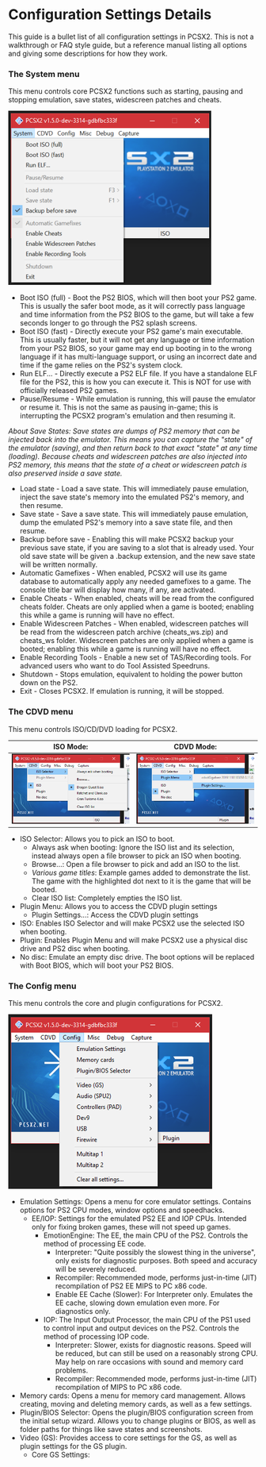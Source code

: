 # Configuration Settings Details
This guide is a bullet list of all configuration settings in PCSX2. This is not a walkthrough or FAQ style guide, but a reference manual listing all options and giving some descriptions for how they work.

### The System menu
This menu controls core PCSX2 functions such as starting, pausing and stopping emulation, save states, widescreen patches and cheats. 

![PCSX2_System.png](PCSX2_System.png)

* Boot ISO (full) - Boot the PS2 BIOS, which will then boot your PS2 game. This is usually the safer boot mode, as it will correctly pass language and time information from the PS2 BIOS to the game, but will take a few seconds longer to go through the PS2 splash screens.
* Boot ISO (fast) - Directly execute your PS2 game's main executable. This is usually faster, but it will not get any language or time information from your PS2 BIOS, so your game may end up booting in to the wrong language if it has multi-language support, or using an incorrect date and time if the game relies on the PS2's system clock.
* Run ELF... - Directly execute a PS2 ELF file. If you have a standalone ELF file for the PS2, this is how you can execute it. This is NOT for use with officially released PS2 games.
* Pause/Resume - While emulation is running, this will pause the emulator or resume it. This is not the same as pausing in-game; this is interrupting the PCSX2 program's emulation and then resuming it.

*About Save States: Save states are dumps of PS2 memory that can be injected back into the emulator. This means you can capture the "state" of the emulator (saving), and then return back to that exact "state" at any time (loading). Because cheats and widescreen patches are also injected into PS2 memory, this means that the state of a cheat or widescreen patch is also preserved inside a save state.*

* Load state - Load a save state. This will immediately pause emulation, inject the save state's memory into the emulated PS2's memory, and then resume. 
* Save state - Save a save state. This will immediately pause emulation, dump the emulated PS2's memory into a save state file, and then resume.
* Backup before save - Enabling this will make PCSX2 backup your previous save state, if you are saving to a slot that is already used. Your old save state will be given a .backup extension, and the new save state will be written normally.
* Automatic Gamefixes - When enabled, PCSX2 will use its game database to automatically apply any needed gamefixes to a game. The console title bar will display how many, if any, are activated. 
* Enable Cheats - When enabled, cheats will be read from the configured cheats folder. Cheats are only applied when a game is booted; enabling this while a game is running will have no effect. 
* Enable Widescreen Patches - When enabled, widescreen patches will be read from the widescreen patch archive (cheats_ws.zip) and cheats_ws folder. Widescreen patches are only applied when a game is booted; enabling this while a game is running will have no effect.
* Enable Recording Tools - Enable a new set of TAS/Recording tools. For advanced users who want to do Tool Assisted Speedruns.
* Shutdown - Stops emulation, equivalent to holding the power button down on the PS2.
* Exit - Closes PCSX2. If emulation is running, it will be stopped.

### The CDVD menu
This menu controls ISO/CD/DVD loading for PCSX2.

| ISO Mode: | CDVD Mode: |
| --- | --- |
| ![PCSX2_CDVD.png](PCSX2_CDVD.png) | ![PCSX2_CDVD_2.png](PCSX2_CDVD_2.png) |

* ISO Selector: Allows you to pick an ISO to boot.
    * Always ask when booting: Ignore the ISO list and its selection, instead always open a file browser to pick an ISO when booting.
    * Browse...: Open a file browser to pick and add an ISO to the list.
    * *Various game titles*: Example games added to demonstrate the list. The game with the highlighted dot next to it is the game that will be booted.
    * Clear ISO list: Completely empties the ISO list.
* Plugin Menu: Allows you to access the CDVD plugin settings
    * Plugin Settings...: Access the CDVD plugin settings
* ISO: Enables ISO Selector and will make PCSX2 use the selected ISO when booting.
* Plugin: Enables Plugin Menu and will make PCSX2 use a physical disc drive and PS2 disc when booting.
* No disc: Emulate an empty disc drive. The boot options will be replaced with Boot BIOS, which will boot your PS2 BIOS.

### The Config menu
This menu controls the core and plugin configurations for PCSX2.

![PCSX2_Config.png](PCSX2_Config.png)

* Emulation Settings: Opens a menu for core emulator settings. Contains options for PS2 CPU modes, window options and speedhacks.
    * EE/IOP: Settings for the emulated PS2 EE and IOP CPUs. Intended only for fixing broken games, these will not speed up games.
        * EmotionEngine: The EE, the main CPU of the PS2. Controls the method of processing EE code.
            * Interpreter: "Quite possibly the slowest thing in the universe", only exists for diagnostic purposes. Both speed and accuracy will be severely reduced.
            * Recompiler: Recommended mode, performs just-in-time (JIT) recompilation of PS2 EE MIPS to PC x86 code.
            * Enable EE Cache (Slower): For Interpreter only. Emulates the EE cache, slowing down emulation even more. For diagnostics only. 
        * IOP: The Input Output Processor, the main CPU of the PS1 used to control input and output devices on the PS2. Controls the method of processing IOP code.
            * Interpreter: Slower, exists for diagnostic reasons. Speed will be reduced, but can still be used on a reasonably strong CPU. May help on rare occasions with sound and memory card problems.
            * Recompiler: Recommended mode, performs just-in-time (JIT) recompilation of MIPS to PC x86 code.
* Memory cards: Opens a menu for memory card management. Allows creating, moving and deleting memory cards, as well as a few settings.
* Plugin/BIOS Selector: Opens the plugin/BIOS configuration screen from the initial setup wizard. Allows you to change plugins or BIOS, as well as folder paths for things like save states and screenshots.
* Video (GS): Provides access to core settings for the GS, as well as plugin settings for the GS plugin.
    * Core GS Settings: 
